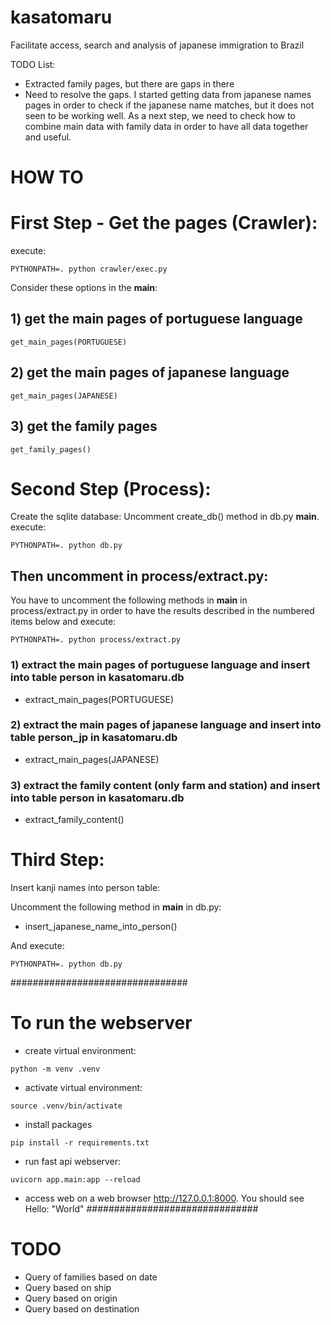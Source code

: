 # kasatomaru
Facilitate access, search and analysis of japanese immigration to Brazil

TODO List:
- Extracted family pages, but there are gaps in there
- Need to resolve the gaps. I started getting data from japanese names pages in order to check if the japanese name matches, but it does not seen to be working well. As a next step, we need to check how to combine main data with family data in order to have all data together and useful.


# HOW TO

# First Step - Get the pages (Crawler):

execute:
```
PYTHONPATH=. python crawler/exec.py
```
Consider these options in the __main__:
## 1) get the main pages of portuguese language
```
get_main_pages(PORTUGUESE)
```
## 2) get the main pages of japanese language
```
get_main_pages(JAPANESE)
```
## 3) get the family pages
```
get_family_pages()
```

# Second Step (Process):

Create the sqlite database:
Uncomment create_db() method in db.py __main__.
execute:
```
PYTHONPATH=. python db.py
```

## Then uncomment in process/extract.py:
You have to uncomment the following methods in __main__ in process/extract.py in order to have the results described in the numbered items below and execute:
```
PYTHONPATH=. python process/extract.py
```

### 1) extract the main pages of portuguese language and insert into table person in kasatomaru.db
- extract_main_pages(PORTUGUESE)

### 2) extract the main pages of japanese language and insert into table person_jp in kasatomaru.db

- extract_main_pages(JAPANESE)

### 3) extract the family content (only farm and station) and insert into table person in kasatomaru.db

- extract_family_content()


# Third Step:

Insert kanji names into person table:

Uncomment the following method in __main__ in db.py: 
- insert_japanese_name_into_person() 

And execute:
```
PYTHONPATH=. python db.py
```

################################

# To run the webserver
- create virtual environment:
```
python -m venv .venv
```
- activate virtual environment:
```
source .venv/bin/activate
```
- install packages
```
pip install -r requirements.txt
```
- run fast api webserver:
```
uvicorn app.main:app --reload
```
- access web on a web browser http://127.0.0.1:8000. You should see Hello: "World"
###############################

# TODO

- Query of families based on date
- Query based on ship
- Query based on origin
- Query based on destination
